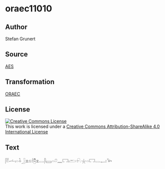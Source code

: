# oraec11010

## Author

Stefan Grunert

## Source

[AES](https://github.com/simondschweitzer/aes)

## Transformation

[ORAEC](https://oraec.github.io/)

## License

<a rel="license" href="http://creativecommons.org/licenses/by-sa/4.0/"><img alt="Creative Commons License" style="border-width:0" src="https://i.creativecommons.org/l/by-sa/4.0/88x31.png" /></a><br />This work is licensed under a <a rel="license" href="http://creativecommons.org/licenses/by-sa/4.0/">Creative Commons Attribution-ShareAlike 4.0 International License</a>

## Text

𓋴𓍋𓌡𓏤𓏏𓇑𓃀𓁷𓁶𓌂𓉥𓁷𓂋𓋴𓈙𓏏𓍔𓈖𓉐𓏤𓂧𓍯𓇼𓏏𓉐𓂋𓂝𓅨<br>
